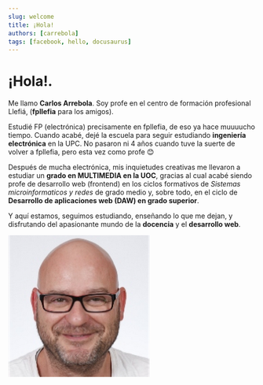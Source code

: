 ```yaml
---
slug: welcome
title: ¡Hola!
authors: [carrebola]
tags: [facebook, hello, docusaurus]
---
```



# ¡Hola!.
Me llamo **Carlos Arrebola**. Soy profe en el centro de formación profesional Llefiá, (**fpllefia** para los amigos).

Estudié FP (electrónica) precisamente en fpllefia, de eso ya hace muuuucho tiempo. Cuando acabé, dejé la escuela para seguir estudiando **ingeniería electrónica** en la UPC. No pasaron ni 4 años cuando tuve la suerte de volver a fpllefia, pero esta vez como profe 😊

Después de mucha electrónica, mis inquietudes creativas me llevaron a estudiar un **grado en MULTIMEDIA en la UOC**, gracias al cual acabé siendo profe de desarrollo web (frontend) en los ciclos formativos de *Sistemas microinformaticos y redes* de grado medio y, sobre todo, en el ciclo de **Desarrollo de aplicaciones web (DAW) en grado superior**.

Y aquí estamos, seguimos estudiando, enseñando lo que me dejan, y disfrutando del apasionante mundo de la **docencia** y el **desarrollo web**.


![magen](/img/yo.png)

